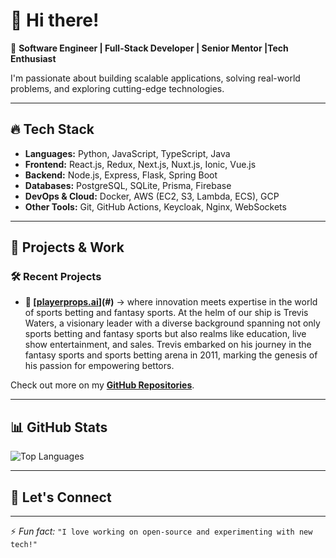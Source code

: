

<!--
**arcmentor/arcmentor** is a ✨ _special_ ✨ repository because its `README.md` (this file) appears on your GitHub profile.

Here are some ideas to get you started:

- 🔭 I’m currently working on ...
- 🌱 I’m currently learning ...
- 👯 I’m looking to collaborate on ...
- 🤔 I’m looking for help with ...
- 💬 Ask me about ...
- 📫 How to reach me: ...
- 😄 Pronouns: ...
- ⚡ Fun fact: ...
-->
# 👋 Hi there!

🚀 **Software Engineer | Full-Stack Developer | Senior Mentor |Tech Enthusiast**  

I'm passionate about building scalable applications, solving real-world problems, and exploring cutting-edge technologies.

---

## 🔥 **Tech Stack**
- **Languages:** Python, JavaScript, TypeScript, Java  
- **Frontend:** React.js, Redux, Next.js, Nuxt.js, Ionic, Vue.js  
- **Backend:** Node.js, Express, Flask, Spring Boot  
- **Databases:** PostgreSQL, SQLite, Prisma, Firebase  
- **DevOps & Cloud:** Docker, AWS (EC2, S3, Lambda, ECS), GCP  
- **Other Tools:** Git, GitHub Actions, Keycloak, Nginx, WebSockets  

---

## 📌 **Projects & Work**
### 🛠️ Recent Projects
- **🚀 [[playerprops.ai](https://playerprops.ai/)](#)** → where innovation meets expertise in the world of sports betting and fantasy sports. At the helm of our ship is Trevis Waters, a visionary leader with a diverse background spanning not only sports betting and fantasy sports but also realms like education, live show entertainment, and sales. Trevis embarked on his journey in the fantasy sports and sports betting arena in 2011, marking the genesis of his passion for empowering bettors.


Check out more on my **[GitHub Repositories](https://github.com/arcmentor?tab=repositories)**.

---

## 📊 **GitHub Stats**
![Top Languages](https://github-readme-stats.vercel.app/api/top-langs/?username=arcmentor&layout=compact&theme=react)

---

## 💬 **Let's Connect**

---

⚡ *Fun fact:* `"I love working on open-source and experimenting with new tech!"`  

